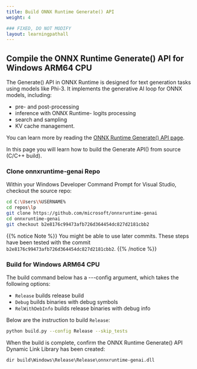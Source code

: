 ```yaml
---
title: Build ONNX Runtime Generate() API
weight: 4

### FIXED, DO NOT MODIFY
layout: learningpathall
---
```


## Compile the ONNX Runtime Generate() API for Windows ARM64 CPU

The Generate() API in ONNX Runtime is designed for text generation tasks using models like Phi-3. It implements the generative AI loop for ONNX models, including:
- pre- and post-processing
- inference with ONNX Runtime- logits processing
- search and sampling
- KV cache management.

You can learn more by reading the [ONNX Runtime Generate() API page](https://onnxruntime.ai/docs/genai/).

In this page you will learn how to build the Generate API() from source (C/C++ build).


### Clone onnxruntime-genai Repo
Within your Windows Developer Command Prompt for Visual Studio, checkout the source repo:

```bash
cd C:\Users\%USERNAME%
cd repos\lp
git clone https://github.com/microsoft/onnxruntime-genai
cd onnxruntime-genai
git checkout b2e8176c99473afb726d364454dc827d2181cbb2
```

{{% notice Note %}}
You might be able to use later commits. These steps have been tested with the commit `b2e8176c99473afb726d364454dc827d2181cbb2`.
{{% /notice %}}

### Build for Windows ARM64 CPU
The build command below has a ---config argument, which takes the following options:
- ```Release``` builds release build
- ```Debug``` builds binaries with debug symbols
- ```RelWithDebInfo``` builds release binaries with debug info

Below are the instruction to build ```Release```:
```bash
python build.py --config Release --skip_tests
```

When the build is complete, confirm the ONNX Runtime Generate() API Dynamic Link Library has been created:

```output
dir build\Windows\Release\Release\onnxruntime-genai.dll
```
